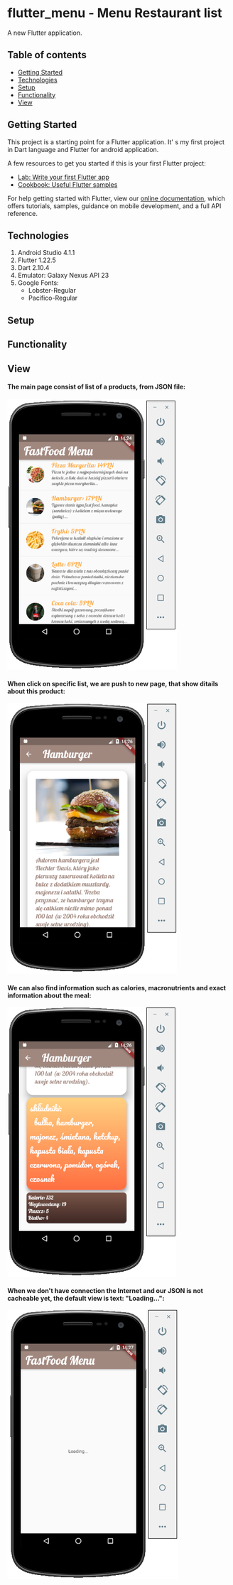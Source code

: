 # flutter_menu - Menu Restaurant list 

A new Flutter application.

## Table of contents
* [Getting Started](#getting-started)
* [Technologies](#technologies)
* [Setup](#setup)
* [Functionality](#functionality)
* [View](#view)

## Getting Started

This project is a starting point for a Flutter application.
It' s my first project in Dart language and Flutter for android application.

A few resources to get you started if this is your first Flutter project:

- [Lab: Write your first Flutter app](https://flutter.dev/docs/get-started/codelab)
- [Cookbook: Useful Flutter samples](https://flutter.dev/docs/cookbook)

For help getting started with Flutter, view our
[online documentation](https://flutter.dev/docs), which offers tutorials,
samples, guidance on mobile development, and a full API reference.

## Technologies

1. Android Studio 4.1.1
2. Flutter 1.22.5 
3. Dart 2.10.4
4. Emulator: Galaxy Nexus API 23
5. Google Fonts:
   - Lobster-Regular
   - Pacifico-Regular

## Setup 

## Functionality

## View

#### The main page consist of list of a products, from JSON file:

![](/images/main_list.JPG)

#### When click on specific list, we are push to new page, that show ditails about this product: 

![](/images/meal.JPG)

#### We can also find information such as calories, macronutrients and exact information about the meal:
 ![](/images/meal_description.JPG)

#### When we don't have connection the Internet and our JSON is not cacheable yet, the default view is text: "Loading...": 
![](/images/loading.JPG)

